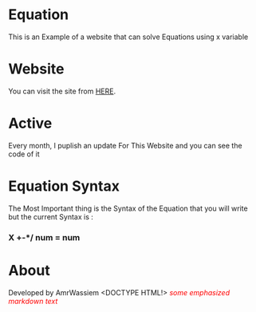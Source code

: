 # Equation
This is an Example of a website that can solve
Equations using x variable

# Website
You can visit the site from [HERE](https://amrwassiem.github.io/Equation/index.html).

# Active
Every month, I puplish an update For This Website
and you can see the code of it

# Equation Syntax
The Most Important thing is the Syntax of the Equation
that you will write but the current Syntax is :
### X +\-\*\/ num = num

# About
Developed by AmrWassiem
    <DOCTYPE HTML!>
    <html>
    <body>
    <span style="color:red"> *some emphasized markdown text*</span>
    </body>
    </html>
